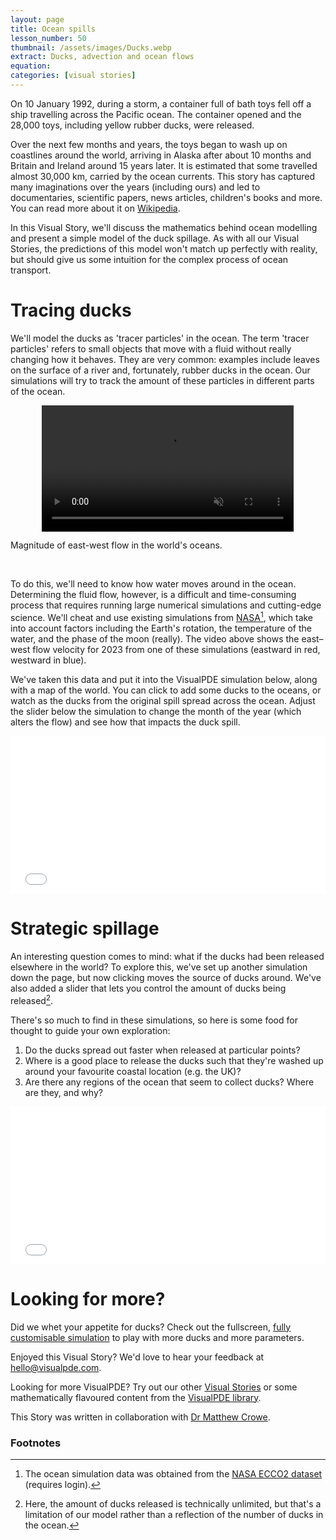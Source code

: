 ```yaml
---
layout: page
title: Ocean spills
lesson_number: 50
thumbnail: /assets/images/Ducks.webp
extract: Ducks, advection and ocean flows
equation:
categories: [visual stories]
---
```


On 10 January 1992, during a storm, a container full of bath toys fell off a ship travelling across the Pacific ocean. The container opened and the 28,000 toys, including yellow rubber ducks, were released.

Over the next few months and years, the toys began to wash up on coastlines around the world, arriving in Alaska after about 10 months and Britain and Ireland around 15 years later. It is estimated that some travelled almost 30,000 km, carried by the ocean currents. This story has captured many imaginations over the years (including ours) and led to documentaries, scientific papers, news articles, children's books and more. You can read more about it on [Wikipedia](https://en.wikipedia.org/wiki/Friendly_Floatees_spill).

In this Visual Story, we'll discuss the mathematics behind ocean modelling and present a simple model of the duck spillage. As with all our Visual Stories, the predictions of this model won't match up perfectly with reality, but should give us some intuition for the complex process of ocean transport.

# Tracing ducks

We'll model the ducks as 'tracer particles' in the ocean. The term 'tracer particles' refers to small objects that move with a fluid without really changing how it behaves. They are very common: examples include leaves on the surface of a river and, fortunately, rubber ducks in the ocean. Our simulations will try to track the amount of these particles in different parts of the ocean.

<video autoplay loop playsinline muted disableRemotePlayback width="80%" style="display:block;margin:0 auto;"><source src='../assets/ani/ocean_flow.mp4' type='video/mp4'><p>Magnitude of east-west flow in the world's oceans.</p></video><br>

To do this, we'll need to know how water moves around in the ocean. Determining the fluid flow, however, is a difficult and time-consuming process that requires running large numerical simulations and cutting-edge science. We'll cheat and use existing simulations from [NASA](https://podaac.jpl.nasa.gov)[^1], which take into account factors including the Earth's rotation, the temperature of the water, and the phase of the moon (really). The video above shows the east–west flow velocity for 2023 from one of these simulations (eastward in red, westward in blue).

We've taken this data and put it into the VisualPDE simulation below, along with a map of the world. You can click to add some ducks to the oceans, or watch as the ducks from the original spill spread across the ocean. Adjust the slider below the simulation to change the month of the year (which alters the flow) and see how that impacts the duck spill.

<iframe class="sim" id="simA" src="/sim/?preset=ducks&story&sf=1&reset_only&nomathjax" style="width:100%;max-width:100%;aspect-ratio:2/1" frameborder="0" loading="lazy"></iframe>
<p style="text-align:center;margin-top:0;"><vpde-slider
    iframe="simA"
    name="m"
    label="Month"
    min="1"
    max="12"
    value="1"
    step="1"
    min-label="January"
    max-label="December"
></vpde-slider></p>

# Strategic spillage

An interesting question comes to mind: what if the ducks had been released elsewhere in the world? To explore this, we've set up another simulation down the page, but now clicking moves the source of ducks around. We've also added a slider that lets you control the amount of ducks being released[^2].

There's so much to find in these simulations, so here is some food for thought to guide your own exploration:

1. Do the ducks spread out faster when released at particular points?
1. Where is a good place to release the ducks such that they're washed up around your favourite coastal location (e.g. the UK)?
1. Are there any regions of the ocean that seem to collect ducks? Where are they, and why?

<iframe class="sim" id="simB" src="/sim/?preset=ducksSource&story&sf=1&reset_only&nomathjax" style="width:100%;max-width:100%;aspect-ratio:2/1" frameborder="0" loading="lazy"></iframe>
<p style="text-align:center;margin-top:0;"><vpde-slider
    iframe="simB"
    name="m"
    label="Month"
    min="1"
    max="12"
    value="1"
    step="1"
    min-label="January"
    max-label="December"
></vpde-slider></p>
<p style="text-align:center;margin-top:0;"><vpde-slider
    iframe="simB"
    name="S"
    label="Ducks"
    min="0"
    max="1"
    value="1"
    step="0.01"
    min-label="None"
    max-label="Lots"
></vpde-slider></p>

# Looking for more?

Did we whet your appetite for ducks? Check out the fullscreen, [fully customisable simulation](/sim/?preset=ducks) to play with more ducks and more parameters.

Enjoyed this Visual Story? We'd love to hear your feedback at [hello@visualpde.com](mailto:hello@visualpde.com).

Looking for more VisualPDE? Try out our other [Visual Stories](/visual-stories) or some mathematically flavoured content from the [VisualPDE library](/explore).

This Story was written in collaboration with [Dr Matthew Crowe](https://mncrowe.github.io/).

### Footnotes

[^1]: The ocean simulation data was obtained from the [NASA ECCO2 dataset](https://ecco.jpl.nasa.gov/drive/files/ECCO2/cube92_latlon_quart_90S90N) (requires login).
[^2]: Here, the amount of ducks released is technically unlimited, but that's a limitation of our model rather than a reflection of the number of ducks in the ocean.

<script type='text/javascript'>
    run_only_one_sim(['simA', 'simB'])
</script>